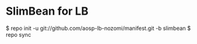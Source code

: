 SlimBean for LB
========

$ repo init -u git://github.com/aosp-lb-nozomi/manifest.git -b 
slimbean
$ repo sync
